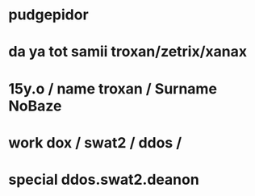 # pudgepidor
# da ya tot samii troxan/zetrix/xanax
# 15y.o / name troxan / Surname NoBaze
# work dox / swat2 / ddos / 
# special ddos.swat2.deanon
